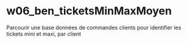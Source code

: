 # w06_ben_ticketsMinMaxMoyen
Parcourir une base données de commandes clients pour identifier les tickets mini et maxi, par client
